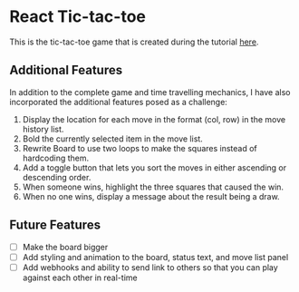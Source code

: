 # React Tic-tac-toe
This is the tic-tac-toe game that is created during the tutorial [here](https://reactjs.org/tutorial/tutorial.html).

## Additional Features
In addition to the complete game and time travelling mechanics, I have also incorporated the additional features posed as a challenge:
1. Display the location for each move in the format (col, row) in the move history list.
2. Bold the currently selected item in the move list.
3. Rewrite Board to use two loops to make the squares instead of hardcoding them.
4. Add a toggle button that lets you sort the moves in either ascending or descending order.
5. When someone wins, highlight the three squares that caused the win.
6. When no one wins, display a message about the result being a draw.

## Future Features
- [ ] Make the board bigger
- [ ] Add styling and animation to the board, status text, and move list panel
- [ ] Add webhooks and ability to send link to others so that you can play against each other in real-time
